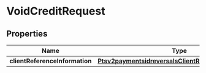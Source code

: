 
# VoidCreditRequest

## Properties
Name | Type | Description | Notes
------------ | ------------- | ------------- | -------------
**clientReferenceInformation** | [**Ptsv2paymentsidreversalsClientReferenceInformation**](Ptsv2paymentsidreversalsClientReferenceInformation.md) |  |  [optional]



